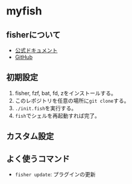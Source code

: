 # myfish

## fisherについて

- [公式ドキュメント](https://fishshell.com/docs/current/index.html)
- [GitHub](https://github.com/jorgebucaran/fisher)

## 初期設定

1. fisher, fzf, bat, fd, zをインストールする。
2. このレポジトリを任意の場所に`git clone`する。
3. `./init.fish`を実行する。
4. `fish`でシェルを再起動すれば完了。

## カスタム設定

## よく使うコマンド

- `fisher update`: プラグインの更新
